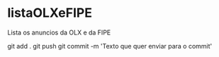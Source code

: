 # listaOLXeFIPE
Lista os anuncios da OLX e da FIPE


git add .
git push
git commit -m 'Texto que quer enviar para o commit'